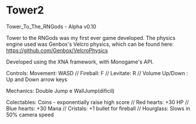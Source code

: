 # Tower2

Tower_To_The_RNGods - Alpha v0.10

Tower to the RNGods was my first ever game developed.
The physics engine used was Genbox's Velcro physics, which can be found here: https://github.com/Genbox/VelcroPhysics

Developed using the XNA framework, with Monogame's API.


Controls: Movement: WASD  //
          Fireball: F //
          Levitate: R //
          Volume Up/Down : Up and Down arrow keys  

Mechanics: Double Jump e WallJump(dificil)   

Colectables:   Coins - exponentially raise high score  //
               Red hearts: +30 HP //
               Blue hearts: +30 Mana //
               Cristals: +1 bullet for fireball //
               Hourglass: Slows in 50% camera speed  

